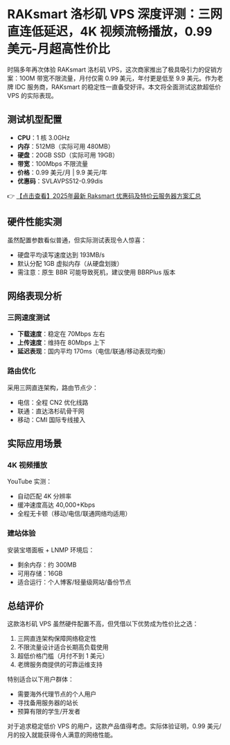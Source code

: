 # RAKsmart 洛杉矶 VPS 深度评测：三网直连低延迟，4K 视频流畅播放，0.99 美元-月超高性价比

时隔多年再次体验 RAKsmart 洛杉矶 VPS，这次商家推出了极具吸引力的促销方案：100M 带宽不限流量，月付仅需 0.99 美元，年付更是低至 9.9 美元。作为老牌 IDC 服务商，RAKsmart 的稳定性一直备受好评。本文将全面测试这款超低价 VPS 的实际表现。

## 测试机型配置
- **CPU**：1 核 3.0GHz
- **内存**：512MB（实际可用 480MB）
- **硬盘**：20GB SSD（实际可用 19GB）
- **带宽**：100Mbps 不限流量
- **价格**：0.99 美元/月 | 9.9 美元/年
- **优惠码**：SVLAVPS512-0.99dis

👉 [【点击查看】2025年最新 Raksmart 优惠码及特价云服务器方案汇总](https://bit.ly/raksmart)

## 硬件性能实测
虽然配置参数看似普通，但实际测试表现令人惊喜：
- 硬盘平均读写速度达到 193MB/s
- 默认分配 1GB 虚拟内存（从硬盘划拨）
- 需注意：原生 BBR 可能导致死机，建议使用 BBRPlus 版本

## 网络表现分析
### 三网速度测试
- **下载速度**：稳定在 70Mbps 左右
- **上传速度**：维持在 80Mbps 上下
- **延迟表现**：国内平均 170ms（电信/联通/移动表现均衡）

### 路由优化
采用三网直连架构，路由节点少：
- 电信：全程 CN2 优化线路
- 联通：直达洛杉矶骨干网
- 移动：CMI 国际专线接入

## 实际应用场景
### 4K 视频播放
YouTube 实测：
- 自动匹配 4K 分辨率
- 缓冲速度高达 40,000+Kbps
- 全程无卡顿（移动/电信/联通网络均适用）

### 建站体验
安装宝塔面板 + LNMP 环境后：
- 剩余内存：约 300MB
- 可用存储：16GB
- 适合运行：个人博客/轻量级网站/备份节点

## 总结评价
这款洛杉矶 VPS 虽然硬件配置不高，但凭借以下优势成为性价比之选：
1. 三网直连架构保障网络稳定性
2. 不限流量设计适合长期高负载使用
3. 超低价格门槛（月付不到 1 美元）
4. 老牌服务商提供的可靠运维支持

特别适合以下用户群体：
- 需要海外代理节点的个人用户
- 寻找备用服务器的站长
- 预算有限的学生/开发者

对于追求稳定低价 VPS 的用户，这款产品值得考虑。实际体验证明，0.99 美元/月的投入就能获得令人满意的网络性能。